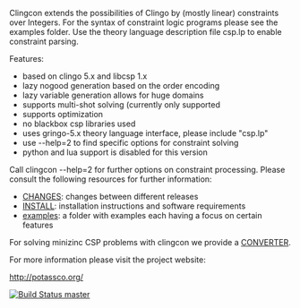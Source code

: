 Clingcon extends the possibilities of Clingo by (mostly linear) constraints over Integers.
For the syntax of constraint logic programs please see the examples folder.
Use the theory language description file csp.lp to enable constraint parsing.

Features:

 * based on clingo 5.x and libcsp 1.x
 * lazy nogood generation based on the order encoding
 * lazy variable generation allows for huge domains
 * supports multi-shot solving (currently only <incmode> supported
 * supports optimization
 * no blackbox csp libraries used
 * uses gringo-5.x theory language interface, please include "csp.lp"
 * use --help=2 to find specific options for constraint solving 
 * python and lua support is disabled for this version

Call clingcon --help=2 for further options on constraint processing.
Please consult the following resources for further information:

  - [CHANGES](CHANGES.md):  changes between different releases
  - [INSTALL](INSTALL.md):  installation instructions and software requirements
  - [examples](examples/): a folder with examples each having a focus on certain features
  
For solving minizinc CSP problems with clingcon
we provide a [CONVERTER](https://github.com/potassco/fz2aspif).


For more information please visit the project website: 
  
  http://potassco.org/

[![Build Status master](https://badges.herokuapp.com/travis/potassco/clingcon?branch=master&label=master)](https://travis-ci.org/potassco/clingcon?branch=master)
